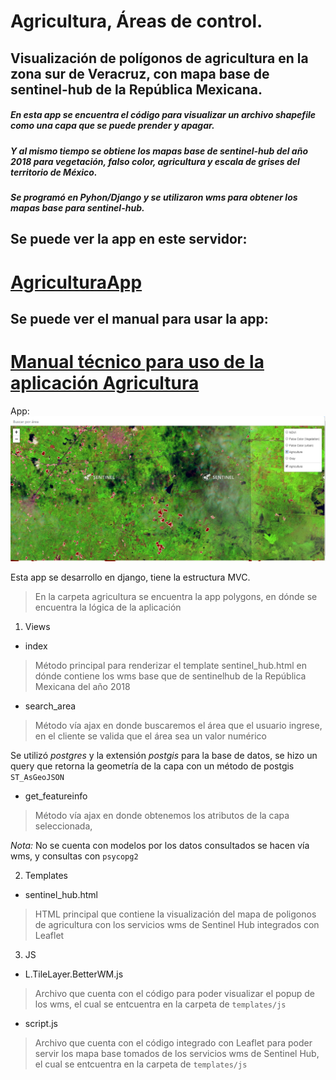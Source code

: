 # Agricultura, Áreas de control.

## Visualización de polígonos de agricultura en la zona sur de Veracruz, con mapa base de sentinel-hub de la República Mexicana.

##### En esta app se encuentra el código para visualizar un archivo shapefile como una capa que se puede prender y apagar.

##### Y al mismo tiempo se obtiene los mapas base de sentinel-hub del año 2018 para vegetación, falso color, agricultura y escala de grises del territorio de México.

##### Se programó en Pyhon/Django y se utilizaron wms para obtener los mapas base para sentinel-hub.


Se puede ver la app en este servidor:
------

[AgriculturaApp](http://adesur.centrogeo.org.mx/hd/sentinel_hub/)
======



Se puede ver el manual para usar la app:
------

[Manual técnico para uso de la aplicación Agricultura](https://docs.google.com/document/d/10VbrN08x1xuQJngsE47tgaCYx55x-zUsx_8OfErFPsQ/edit?usp=sharing/)
======

App:
![agricultura][logo]

[logo]: https://github.com/krisleon99/portfolio/blob/master/img/dummies/agriculture.png "Logo Title Text 2"



Esta app se desarrollo en django, tiene la estructura MVC.

> En la carpeta agricultura se encuentra la app polygons, en dónde se encuentra la lógica de la aplicación

1. Views
* index
> Método principal para renderizar el template sentinel_hub.html en dónde contiene los wms base que de sentinelhub de la República  Mexicana del año 2018

- search_area
> Método vía ajax en donde buscaremos el área que el usuario ingrese, en el cliente se valida que el área sea un valor numérico

Se utilizó *postgres* y la extensión *postgis* para la base de datos, se hizo un query que retorna la geometría de la capa con un método de postgis `ST_AsGeoJSON`

+ get_featureinfo
> Método vía ajax en donde obtenemos los atributos de la capa seleccionada,

 *Nota:* No se cuenta con modelos por los datos consultados se hacen vía wms, y consultas con `psycopg2`

2. Templates
* sentinel_hub.html
> HTML principal que contiene la visualización del mapa de poligonos de agricultura con los servicios wms de Sentinel Hub integrados con Leaflet

3. JS
* L.TileLayer.BetterWM.js
> Archivo que cuenta con el código para poder visualizar el popup de los wms, el cual se entcuentra en la carpeta de `templates/js`

- script.js
> Archivo que cuenta con el código integrado con Leaflet para poder servir los mapa base tomados de los servicios wms de Sentinel Hub, el cual se entcuentra en la carpeta de `templates/js`
